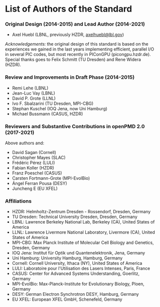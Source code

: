 # List of Authors of the Standard

### Original Design (2014-2015) and Lead Author (2014-2021)

- Axel Huebl (LBNL, previously HZDR, axelhuebl@lbl.gov)

*Acknowledgements:* the original design of this standard is based on the
                    experiences we gained in the last years implementing
                    efficient, parallel I/O in several PIC codes, but most
                    recently in PIConGPU (picongpu.hzdr.de).
                    Special thanks goes to Felix Schmitt (TU Dresden)
                    and Rene Widera (HZDR).


### Review and Improvements in Draft Phase (2014-2015)

- Remi Lehe (LBNL)
- Jean-Luc Vay (LBNL)
- David P. Grote (LLNL)
- Ivo F. Sbalzarini (TU Dresden, MPI-CBG)
- Stephan Kuschel (IOQ Jena, now Uni Hamburg)
- Michael Bussmann (CASUS, HZDR)


### Reviewers and Substantive Contributions in openPMD 2.0 (2017-2021)

Above authors and:

- David Sagan (Cornell)
- Christopher Mayes (SLAC)
- Frédéric Pérez (LULI)
- Fabian Koller (HZDR)
- Franz Poeschel (CASUS)
- Carsten Fortmann-Grote (MPI-EvolBio)
- Ángel Ferran Pousa (DESY)
- Juncheng E (EU XFEL)


### Affiliations

- HZDR: Helmholtz-Zentrum Dresden - Rossendorf, Dresden, Germany
- TU Dresden: Technical University Dresden, Dresden, Germany
- LBNL: Lawrence Berkeley National Lab, Berkeley (CA), United States of America
- LLNL: Lawrence Livermore National Laboratory, Livermore (CA), United States of America
- MPI-CBG: Max Planck Institute of Molecular Cell Biology and Genetics, Dresden, Germany
- IOQ Jena: Institut für Optik und Quantenelektronik, Jena, Germany
- Uni Hamburg: University Hamburg, Hamburg, Germany
- Cornell: Cornell University, Ithaca (NY), United States of America
- LULI: Laboratoire pour l'Utilisation des Lasers Intenses, Paris, France
- CASUS: Center for Advanced Systems Understanding, Goerlitz, Germany
- MPI-EvolBio: Max-Planck-Institute for Evolutionary Biology, Ploen, Germany
- DESY: German Electron Synchrotron DESY, Hamburg, Germany
- EU XFEL: European XFEL GmbH, Schenefeld, Germany
